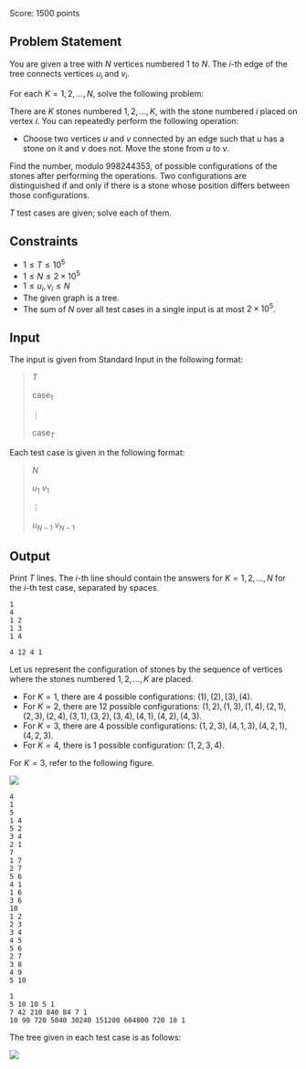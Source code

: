 Score: $1500$ points

## Problem Statement

You are given a tree with $N$ vertices numbered $1$ to $N$. The $i$-th edge of the tree connects vertices $u_i$ and $v_i$.

For each $K=1, 2, \ldots, N$, solve the following problem:

There are $K$ stones numbered $1, 2, \ldots, K$, with the stone numbered $i$ placed on vertex $i$.
You can repeatedly perform the following operation:

- Choose two vertices $u$ and $v$ connected by an edge such that $u$ has a stone on it and $v$ does not. Move the stone from $u$ to $v$.

Find the number, modulo $998244353$, of possible configurations of the stones after performing the operations. Two configurations are distinguished if and only if there is a stone whose position differs between those configurations.

$T$ test cases are given; solve each of them.

## Constraints

- $1\leq T\leq 10^5$
- $1\leq N\leq 2\times 10^5$
- $1\leq u_i, v_i\leq N$
- The given graph is a tree.
- The sum of $N$ over all test cases in a single input is at most $2\times 10^5$.

## Input

The input is given from Standard Input in the following format:

> $T$
> 
> $\text{case}_1$
> 
> $\vdots$
> 
> $\text{case}_T$

Each test case is given in the following format:

> $N$
> 
> $u_1$ $v_1$
> 
> $\vdots$
> 
> $u_{N-1}$ $v_{N-1}$

## Output

Print $T$ lines. The $i$-th line should contain the answers for $K=1, 2, \ldots, N$ for the $i$-th test case, separated by spaces.

```input1
1
4
1 2
1 3
1 4
```

```output1
4 12 4 1
```

Let us represent the configuration of stones by the sequence of vertices where the stones numbered $1, 2, \ldots, K$ are placed.

- For $K=1$, there are $4$ possible configurations: $(1), (2), (3), (4)$.
- For $K=2$, there are $12$ possible configurations: $(1,2), (1,3), (1,4), (2,1), (2,3), (2,4), (3,1), (3,2), (3,4), (4,1), (4,2), (4,3)$.
- For $K=3$, there are $4$ possible configurations: $(1,2,3), (4,1,3), (4,2,1), (4,2,3)$.
- For $K=4$, there is $1$ possible configuration: $(1,2,3,4)$.

For $K=3$, refer to the following figure.

![](https://img.atcoder.jp/agc066/f2dc57ae01aa4f1ccb51c1a2b8fe7d15.png)

```input2
4
1
5
1 4
5 2
3 4
2 1
7
1 7
2 7
5 6
4 1
1 6
3 6
10
1 2
2 3
3 4
4 5
5 6
2 7
3 8
4 9
5 10
```

```output2
1
5 10 10 5 1
7 42 210 840 84 7 1
10 90 720 5040 30240 151200 604800 720 10 1
```

The tree given in each test case is as follows:

![](https://img.atcoder.jp/agc066/744a8d907603331334518cc5d7b62bb9.png)